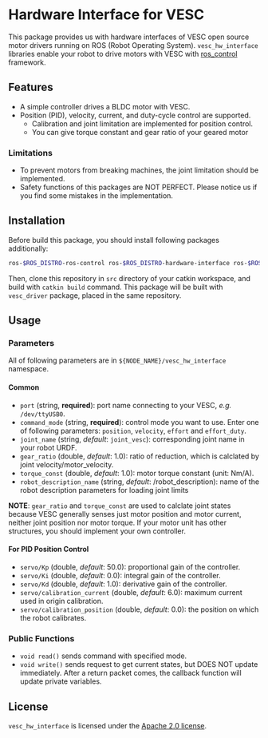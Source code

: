 # Hardware Interface for VESC
This package provides us with hardware interfaces of VESC open source motor drivers running on ROS (Robot Operating System).
`vesc_hw_interface` libraries enable your robot to drive motors with VESC with [ros_control](http://wiki.ros.org/ros_control) framework.

## Features
- A simple controller drives a BLDC motor with VESC.
- Position (PID), velocity, current, and duty-cycle control are supported.
  - Calibration and joint limitation are implemented for position control.
  - You can give torque constant and gear ratio of your geared motor

### Limitations
* To prevent motors from breaking machines, the joint limitation should be implemented.
* Safety functions of this packages are NOT PERFECT. Please notice us if you find some mistakes in the implementation.

## Installation
Before build this package, you should install following packages additionally:
```bash
ros-$ROS_DISTRO-ros-control ros-$ROS_DISTRO-hardware-interface ros-$ROS_DISTRO-controller-manager
```

Then, clone this repository in `src` directory of your catkin workspace, and build with `catkin build` command. This package will be built with `vesc_driver` package, placed in the same repository.

## Usage
### Parameters
All of following parameters are in `${NODE_NAME}/vesc_hw_interface` namespace.

#### Common
- `port` (string, **required**): port name connecting to your VESC, *e.g.* `/dev/ttyUSB0`.
- `command_mode` (string, **required**): control mode you want to use. Enter one of following parameters: `position`, `velocity`, `effort` and `effort_duty`.
- `joint_name` (string, *default*: `joint_vesc`): corresponding joint name in your robot URDF.
- `gear_ratio` (double, *default*: 1.0): ratio of reduction, which is calclated by joint velocity/motor_velocity.
- `torque_const` (double, *default*: 1.0): motor torque constant (unit: Nm/A).
- `robot_description_name` (string, *default*: /robot_description): name of the robot description parameters for loading joint limits

**NOTE**: `gear_ratio` and `torque_const` are used to calclate joint states because VESC generally senses just motor position and motor current, neither joint position nor motor torque.
If your motor unit has other structures, you should implement your own controller.

#### For PID Position Control
- `servo/Kp` (double, *default*: 50.0): proportional gain of the controller.
- `servo/Ki` (double, *default*: 0.0): integral gain of the controller.
- `servo/Kd` (double, *default*: 1.0): derivative gain of the controller.
- `servo/calibration_current` (double, *default*: 6.0): maximum current used in origin calibration.
- `servo/calibration_position` (double, *default*: 0.0): the position on which the robot calibrates.

### Public Functions
- `void read()` sends command with specified mode.
- `void write()` sends request to get current states, but DOES NOT update immediately. After a return packet comes, the callback function will update private variables.

## License
`vesc_hw_interface` is licensed under the [Apache 2.0 license](https://www.apache.org/licenses/LICENSE-2.0.html).
